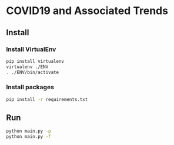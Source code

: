# COVID19 and Associated Trends

## Install
### Install VirtualEnv
```bash
pip install virtualenv
virtualenv ./ENV
. ./ENV/bin/activate
```
### Install packages
```bash
pip install -r requirements.txt
```

## Run
```bash
python main.py -p
python main.py -f
```